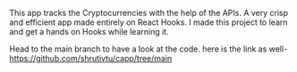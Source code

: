 This app tracks the Cryptocurrencies with the help of the APIs. A very crisp and efficient app made entirely on React Hooks. I made this project to learn and get a hands on Hooks while learning it.

Head to the main branch to have a look at the code. here is the link as well- https://github.com/shrutivtu/capp/tree/main

